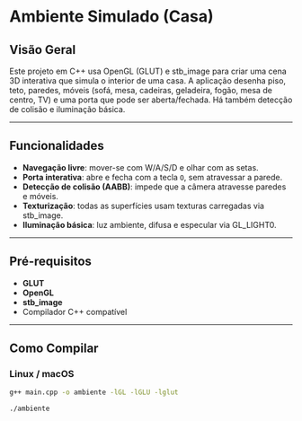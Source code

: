 # Ambiente Simulado (Casa)

## Visão Geral
Este projeto em C++ usa OpenGL (GLUT) e stb_image para criar uma cena 3D interativa que simula o interior de uma casa. A aplicação desenha piso, teto, paredes, móveis (sofá, mesa, cadeiras, geladeira, fogão, mesa de centro, TV) e uma porta que pode ser aberta/fechada. Há também detecção de colisão e iluminação básica.

---

## Funcionalidades
- **Navegação livre**: mover-se com W/A/S/D e olhar com as setas.  
- **Porta interativa**: abre e fecha com a tecla `O`, sem atravessar a parede.  
- **Detecção de colisão (AABB)**: impede que a câmera atravesse paredes e móveis.  
- **Texturização**: todas as superfícies usam texturas carregadas via stb_image.  
- **Iluminação básica**: luz ambiente, difusa e especular via GL_LIGHT0.  

---

## Pré-requisitos
- **GLUT** 
- **OpenGL**
- **stb_image**  
- Compilador C++ compatível

---

## Como Compilar

### Linux / macOS
```bash
g++ main.cpp -o ambiente -lGL -lGLU -lglut

./ambiente
